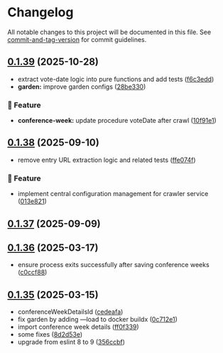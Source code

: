 # Changelog

All notable changes to this project will be documented in this file. See [commit-and-tag-version](https://github.com/absolute-version/commit-and-tag-version) for commit guidelines.

## [0.1.39](https://github.com/demokratie-live/democracy-development/compare/import-conference-week-details@v0.1.38...import-conference-week-details@v0.1.39) (2025-10-28)


* extract vote-date logic into pure functions and add tests ([f6c3edd](https://github.com/demokratie-live/democracy-development/commit/f6c3eddce661dc2179cbdf317f209c48efb2179c))
* **garden:** improve garden configs ([28be330](https://github.com/demokratie-live/democracy-development/commit/28be330cd3496a720f51248d79e768639ec3d1ac))


### 🚀 Feature

* **conference-week:** update procedure voteDate after crawl ([10f91e1](https://github.com/demokratie-live/democracy-development/commit/10f91e1a14010e5119da840b8a00d5e510dc4bc6))

## [0.1.38](https://github.com/demokratie-live/democracy-development/compare/import-conference-week-details@v0.1.37...import-conference-week-details@v0.1.38) (2025-09-10)


* remove entry URL extraction logic and related tests ([ffe074f](https://github.com/demokratie-live/democracy-development/commit/ffe074ff6f8a7101ad8968d0fcaacaada66fd940))


### 🚀 Feature

* implement central configuration management for crawler service ([013e821](https://github.com/demokratie-live/democracy-development/commit/013e8211ce070b775b7ff64bb07dd4a03c552546))

## [0.1.37](https://github.com/demokratie-live/democracy-development/compare/import-conference-week-details@v0.1.36...import-conference-week-details@v0.1.37) (2025-09-09)

## [0.1.36](https://github.com/demokratie-live/democracy-development/compare/import-conference-week-details@v0.1.35...import-conference-week-details@v0.1.36) (2025-03-17)


* ensure process exits successfully after saving conference weeks ([c0ccf88](https://github.com/demokratie-live/democracy-development/commit/c0ccf88c03cb673f989896ebdf02f58c8d1974a1))

## [0.1.35](https://github.com/demokratie-live/democracy-development/compare/import-conference-week-details@v0.1.34...import-conference-week-details@v0.1.35) (2025-03-15)


* conferenceWeekDetailsId ([cedeafa](https://github.com/demokratie-live/democracy-development/commit/cedeafae064bd41411e1f5c0f0624f403df28f9c))
* fix garden by adding —load to docker buildx ([0c712e1](https://github.com/demokratie-live/democracy-development/commit/0c712e1734116275badbde2c82aadc4515845759))
* import conference week details ([ff0f339](https://github.com/demokratie-live/democracy-development/commit/ff0f339e7736ba9760f85970111ed97ecca7808e))
* some fixes ([8d2d53e](https://github.com/demokratie-live/democracy-development/commit/8d2d53e3de46ea7bc3167d90e14b4da4e71b17b1))
* upgrade from eslint 8 to 9 ([356ccbf](https://github.com/demokratie-live/democracy-development/commit/356ccbfad9dff32191f38be383b24d515d4a87fb))
